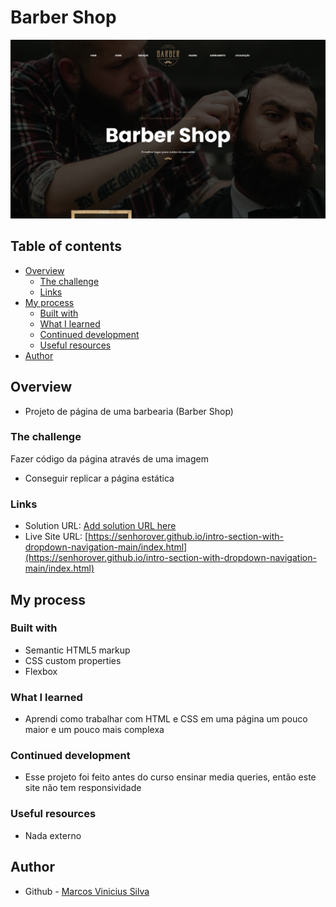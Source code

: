 # Barber Shop

![Preview Barber Shop](../../../imgs/github-imgs/barber-shop.PNG)

## Table of contents

- [Overview](#overview)
  - [The challenge](#the-challenge)
  - [Links](#links)
- [My process](#my-process)
  - [Built with](#built-with)
  - [What I learned](#what-i-learned)
  - [Continued development](#continued-development)
  - [Useful resources](#useful-resources)
- [Author](#author)

## Overview

- Projeto de página de uma barbearia (Barber Shop)

### The challenge

Fazer código da página através de uma imagem

- Conseguir replicar a página estática

### Links

- Solution URL: [Add solution URL here](https://your-solution-url.com)
- Live Site URL: [https://senhorover.github.io/intro-section-with-dropdown-navigation-main/index.html](https://senhorover.github.io/intro-section-with-dropdown-navigation-main/index.html)

## My process

### Built with

- Semantic HTML5 markup
- CSS custom properties
- Flexbox

### What I learned

- Aprendi como trabalhar com HTML e CSS em uma página um pouco maior e um pouco mais complexa

### Continued development

- Esse projeto foi feito antes do curso ensinar media queries, então este site não tem responsividade

### Useful resources

- Nada externo

## Author

- Github - [Marcos Vinicius Silva](https://github.com/SenhorOver)
